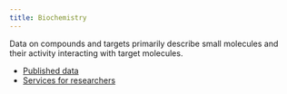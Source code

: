 ```yaml
---
title: Biochemistry
---
```


Data on compounds and targets primarily describe small molecules and their activity interacting with target molecules.

* [Published data](data)
* [Services for researchers](services)
